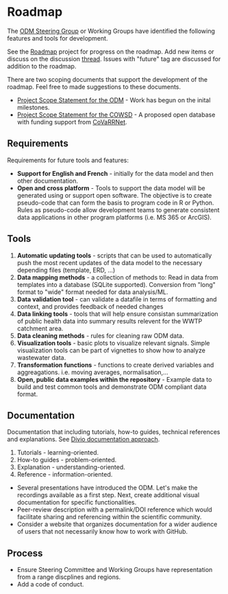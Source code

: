 # Roadmap

The [ODM Steering Group](https://github.com/Big-Life-Lab/covid-19-wastewater/wiki#canadian-wastewater-based-epidemiology-data-steering-group) or Working Groups have identified the following features and tools for development.

See the [Roadmap](https://github.com/Big-Life-Lab/covid-19-wastewater/projects/3?add_cards_query=is%3Aopen) project for progress on the roadmap. Add new items or discuss on the discussion [thread](https://github.com/Big-Life-Lab/covid-19-wastewater/discussions/108). Issues with "future" tag are discussed for addition to the roadmap.

There are two scoping documents that support the development of the roadmap. Feel free to made suggestions to these documents.
- [Project Scope Statement for the ODM](https://docs.google.com/document/d/1QPSTi3zdY5eUQ62eOxSDMVyJBiKa2HEzKHEAnBzpRYA/edit) - Work has begun on the inital milestones.
- [Project Scope Statement for the COWSD](https://docs.google.com/document/d/1O9qUaF8bEp-ME2_RV7Qqpvt4SmGGP99VIgCoL3HnFvM/edit) - A proposed open database with funding support from [CoVaRRNet](https://covarrnet.ca).


## Requirements

Requirements for future tools and features:

- **Support for English and French** - initially for the data model and then other documentation.
- **Open and cross platform** - Tools to support the data model will be generated using or support open software. The objective is to create pseudo-code that can form the basis to program code in R or Python. Rules as pseudo-code allow development teams to generate consistent data applications in other program platforms (i.e. MS 365 or ArcGIS).

## Tools

1. **Automatic updating tools** - scripts that can be used to automatically push the most recent updates of the data model to the necessary depending files (template, ERD, ...)
1. **Data mapping methods** - a collection of methods to:
   Read in data from templates into a database (SQLite supported).
   Conversion from "long" format to "wide" format needed for data analysis/ML. 
1. **Data validation tool** - can validate a datafile in terms of formatting and context, and provides feedback of needed changes
1. **Data linking tools** - tools that will help ensure consistan summarization of public health data into summary results relevent for the WWTP catchment area.
1. **Data cleaning methods** - rules for cleaning raw ODM data. 
1. **Visualization tools** - basic plots to visualize relevant signals. Simple visualization tools can be part of vignettes to show how to analyze wastewater data.
1. **Transformation functions** - functions to create derived variables and aggreagations. i.e. moving averages, normalisation,...
1. **Open, public data examples within the repository** - Example data to build
and test common tools and demonstrate ODM compliant data format.


## Documentation

Documentation that including tutorials, how-to guides, technical references and explanations. See [Divio documentation approach](https://documentation.divio.com).

1. Tutorials - learning-oriented.
1. How-to guides - problem-oriented.
1. Explanation - understanding-oriented.
1. Reference - information-oriented.

- Several presentations have introduced the ODM. Let's make the recordings available as a first step. Next, create additional visual documentation for specific functionalities.
- Peer-review description with a permalink/DOI reference which would facilitate sharing and referencing within the scientific community.
- Consider a website that organizes documentation for a wider audience of users that not necessarily know how to work with GitHub. 

## Process

- Ensure Steering Committee and Working Groups have representation from a range discplines and regions.
- Add a code of conduct.
